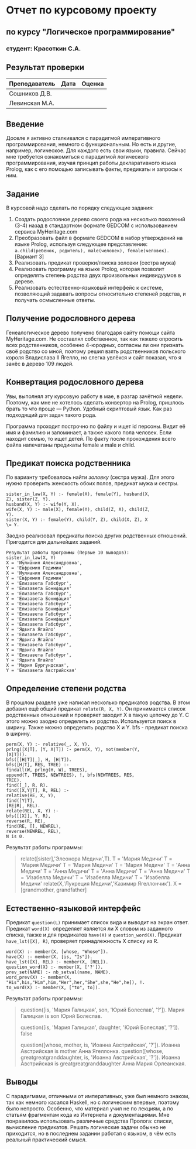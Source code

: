 ﻿# Отчет по курсовому проекту
## по курсу "Логическое программирование"

### студент: Красоткин С.А.

## Результат проверки

| Преподаватель     | Дата         |  Оценка       |
|-------------------|--------------|---------------|
| Сошников Д.В. |              |               |
| Левинская М.А.|              |               |

## Введение

Доселе я активно сталкивался с парадигмой императивного программирования, немного с функциональным. Но есть и другие, например, логическое. Для каждого есть свои языки, правила. Сейчас мне требуется ознакомиться с парадигмой логического программирования, изучая принцип работы декларативного языка Prolog, как с его помощью записывать
факты, предикаты и запросы к ним.

## Задание

В курсовой надо сделать по порядку следующие задания:

 1. Создать родословное дерево своего рода на несколько поколений (3-4) назад в стандартном формате GEDCOM с использованием сервиса MyHeritage.com 
 2. Преобразовать файл в формате GEDCOM в набор утверждений на языке Prolog, используя следующее представление: `a.child(ребенок, родитель), male(человек), female(человек).` [Вариант 3]
 3. Реализовать предикат проверки/поиска золовки (сестра мужа) 
 4. Реализовать программу на языке Prolog, которая позволит определять степень родства двух произвольных индивидуумов в дереве. 
 5. Реализовать естественно-языковый интерфейс к системе, позволяющий задавать вопросы относительно степеней родства, и получать осмысленные ответы.

## Получение родословного дерева

Генеалогическое дерево получено благодаря сайту помощи сайта MyHeritage.com. Не  составлял собственное, так как тяжело
опросить всех родственников, особенно 4-юродных, согласны ли они признать своё родство со мной, поэтому решил взять родственников польского короля Владислава II Ягелло, но слегка увлёкся и сайт показал, что я занёс в дерево 109 людей.

## Конвертация родословного дерева

Увы, выполнял эту курсовую работу в мае, в разгар
зачётной недели. Поэтому, как мне не хотелось сделать конвертор на Prolog, пришлось брать то что проще — Python. Удобный скриптовый язык. Как раз подходящий для задач такого
рода.

Программа проходит построчно по файлу и ищет id персоны. Видит её имя и фамилию и запоминает, а также какого пола человек. Если  находит семью, то ищет детей. По факту после прохождения всего файла напечатаны предикаты
female и male и child.

## Предикат поиска родственника

По варианту требовалось найти *золовку* (сестра мужа). Для этого нужно проверить женскость обоих полов, предикат мужа и сестры.

    sister_in_law(X, Y) :- female(X), female(Y), husband(X,
    Z), sister(Z, Y).
    husband(X, Y) :- wife(Y, X).
    wife(X, Y) :- male(X), female(Y), child(Z, X), child(Z,
    Y).
    sister(X, Y) :- female(Y), child(Y, Z), child(X, Z), X
    \= Y.

Заодно реализовал предикаты поиска других родственных отношений. Пригодится для дальнейших заданий.
```
Результат работы программы (Первые 10 выводов):
sister_in_law(X, Y)
X = 'Иулиания Александровна',
Y = 'Евфремия Гедимин'
X = 'Иулиания Александровна',
Y = 'Евфремия Гедимин'
X = 'Елизавета Габсбург',
Y = 'Елизавета Бонифация'
X = 'Елизавета Габсбург',
Y = 'Елизавета Бонифация'
X = 'Елизавета Габсбург',
Y = 'Елизавета Бонифация'
X = 'Елизавета Габсбург',
Y = 'Елизавета Бонифация'
X = 'Елизавета Габсбург',
Y = 'Ядвига Ягайло'
X = 'Елизавета Габсбург',
Y = 'Ядвига Ягайло'
X = 'Елизавета Габсбург',
Y = 'Ядвига Ягайло'
X = 'Елизавета Габсбург',
Y = 'Ядвига Ягайло'
X = 'Мария Бургундская',
Y = 'Елизавета Австрийская'
```
## Определение степени родства

В прошлом разделе уже написал несколько предикатов родства. В этом добавил ещё общий предикат `relate(R, X, Y)`. Он принимается список родственных отношений и проверяет
заходит X в такую цепочку до Y. С этого можно заодно определить их родство. Используется поиск в ширину. Также можно определить родство X и Y. bfs - предикат поиска в
ширину.

    perm(X, Y) :- relative(_, X, Y).
    prlng([X|T], [Y, X|T]) :- perm(X, Y), not(member(Y,
    [X|T])).
    bfs([[H|T]|_], H, [H|T]).
    bfs([H|T], RES, TREE) :-
    findall(W, prlng(H, W), TREES),
    append(T, TREES, NEWTREES), !, bfs(NEWTREES, RES,
    TREE).
    find([_], R, R).
    find([X,Y|T], R, REL) :-
    relative(RE, X, Y),
    find([Y|T],
    [RE|R], REL).
    relate(REL, X, Y) :-
    bfs([[X]], Y, R),
    reverse(R, RE),
    find(RE, [], NEWREL),
    reverse(NEWREL, REL),
    N is 0.

Результат работы программы:

> relate([sister],'Элеонора Медичи',T). 
> T = 'Мария Медичи' 
> T = 'Мария Медичи' 
> T = 'Мария Медичи' 
> T = 'Мария Медичи' 
> T = 'Анна Медичи' 
> T = 'Анна Медичи' 
> T = 'Анна Медичи' 
> T = 'Анна Медичи' 
> T = 'Изабелла  Медичи' 
> T = 'Изабелла Медичи' 
> T = 'Изабелла Медичи' 
> relate(X,'Лукреция Медичи','Казимир Ягеллончик'). 
> X = [grandmother, grandfather]

## Естественно-языковой интерфейс

Предикат `question(L)` принимает список вида и выводит на экран ответ. Предикат `word(X) `определяет является ли X словом из заданного списка, также и для предикатов `have(X)` и
`question_word(X)`. Предикат `have_lst([X], R)`, проверяет принадлежность X списку из R.

    word(X) :- member(X, [whose, "Whose"]).
    have(X) :- member(X, [is, "Is"]).
    have_lst([X], REL) :- member(X, [REL]).
    question_word(X) :- member(X, ['?']).
    prev_set(NAME) :- nb_setval(name, NAME).
    word_prev(X) :- member(X, "His",his,"Him",him,"Her",her,"She",she,"He",he]), !.
    to_word(X) :- member(X, ["to", to]).

Результат работы программы:

> question([is, 'Мария Галицкая', son, 'Юрий Болеслав', '?']). Мария
> Галицкая is son Юрий Болеслав.
> 
> question([is, 'Мария Галицкая', daughter, 'Юрий Болеслав', '?']).
> false
> 
> question([whose, mother, is, 'Иоанна Австрийская', '?']). Иоанна
> Австрийская is mother Анна Ягеллонка.
> question([whose, greatgreatgranddaughter, is, 'Иоанна Австрийская', '?']).
> Иоанна Австрийская is greatgreatgranddaughter Анна Мария Орлеанская.

## Выводы
С парадигмами, отличными от императивных, уже был немного знаком, так как немного касался Haskell, но с логическим впервые, поэтому было непросто. Особенно, что материал учил не по лекциям, а по статьям фрагментам кода из Интернета и документациями.
Мне понравилось использовать различные средства Пролога: списки, вычисление предикатов.
Решать логические задачи обычно не приходится, но в последнем задании работал с языком, в чём есть реальный практический смысл.


